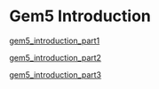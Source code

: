 # Gem5 Introduction

[gem5_introduction_part1](gem5_part1.htm)

[gem5_introduction_part2](gem5_part2.htm)

[gem5_introduction_part3](gem5_part3.htm)
